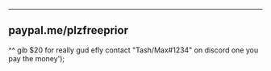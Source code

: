 ----------------------
paypal.me/plzfreeprior
----------------------
^^ gib $20 for really gud efly
contact "Tash/Max#1234" on discord one you pay the money');